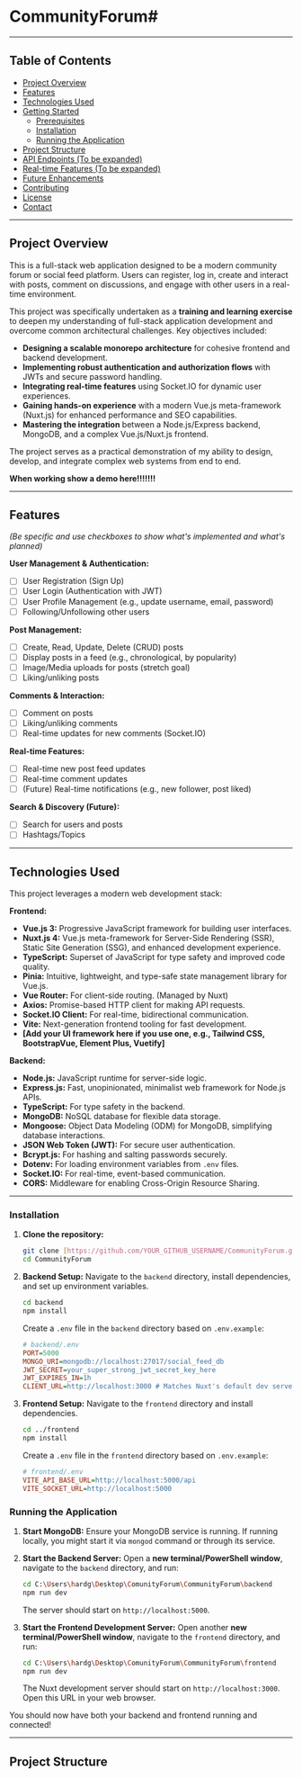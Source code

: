 # CommunityForum#
---

## Table of Contents

- [Project Overview](#project-overview)
- [Features](#features)
- [Technologies Used](#technologies-used)
- [Getting Started](#getting-started)
  - [Prerequisites](#prerequisites)
  - [Installation](#installation)
  - [Running the Application](#running-the-application)
- [Project Structure](#project-structure)
- [API Endpoints (To be expanded)](#api-endpoints-to-be-expanded)
- [Real-time Features (To be expanded)](#real-time-features-to-be-expanded)
- [Future Enhancements](#future-enhancements)
- [Contributing](#contributing)
- [License](#license)
- [Contact](#contact)

---

## Project Overview

This is a full-stack web application designed to be a modern community forum or social feed platform. Users can register, log in, create and interact with posts, comment on discussions, and engage with other users in a real-time environment.

This project was specifically undertaken as a **training and learning exercise** to deepen my understanding of full-stack application development and overcome common architectural challenges. Key objectives included:
-   **Designing a scalable monorepo architecture** for cohesive frontend and backend development.
-   **Implementing robust authentication and authorization flows** with JWTs and secure password handling.
-   **Integrating real-time features** using Socket.IO for dynamic user experiences.
-   **Gaining hands-on experience** with a modern Vue.js meta-framework (Nuxt.js) for enhanced performance and SEO capabilities.
-   **Mastering the integration** between a Node.js/Express backend, MongoDB, and a complex Vue.js/Nuxt.js frontend.

The project serves as a practical demonstration of my ability to design, develop, and integrate complex web systems from end to end.

**When working show a demo here!!!!!!!**

---

## Features

*(Be specific and use checkboxes to show what's implemented and what's planned)*

**User Management & Authentication:**
- [ ] User Registration (Sign Up)
- [ ] User Login (Authentication with JWT)
- [ ] User Profile Management (e.g., update username, email, password)
- [ ] Following/Unfollowing other users

**Post Management:**
- [ ] Create, Read, Update, Delete (CRUD) posts
- [ ] Display posts in a feed (e.g., chronological, by popularity)
- [ ] Image/Media uploads for posts (stretch goal)
- [ ] Liking/unliking posts

**Comments & Interaction:**
- [ ] Comment on posts
- [ ] Liking/unliking comments
- [ ] Real-time updates for new comments (Socket.IO)

**Real-time Features:**
- [ ] Real-time new post feed updates
- [ ] Real-time comment updates
- [ ] (Future) Real-time notifications (e.g., new follower, post liked)

**Search & Discovery (Future):**
- [ ] Search for users and posts
- [ ] Hashtags/Topics

---

## Technologies Used

This project leverages a modern web development stack:

**Frontend:**
- **Vue.js 3:** Progressive JavaScript framework for building user interfaces.
- **Nuxt.js 4:** Vue.js meta-framework for Server-Side Rendering (SSR), Static Site Generation (SSG), and enhanced development experience.
- **TypeScript:** Superset of JavaScript for type safety and improved code quality.
- **Pinia:** Intuitive, lightweight, and type-safe state management library for Vue.js.
- **Vue Router:** For client-side routing. (Managed by Nuxt)
- **Axios:** Promise-based HTTP client for making API requests.
- **Socket.IO Client:** For real-time, bidirectional communication.
- **Vite:** Next-generation frontend tooling for fast development.
- **[Add your UI framework here if you use one, e.g., Tailwind CSS, BootstrapVue, Element Plus, Vuetify]**

**Backend:**
- **Node.js:** JavaScript runtime for server-side logic.
- **Express.js:** Fast, unopinionated, minimalist web framework for Node.js APIs.
- **TypeScript:** For type safety in the backend.
- **MongoDB:** NoSQL database for flexible data storage.
- **Mongoose:** Object Data Modeling (ODM) for MongoDB, simplifying database interactions.
- **JSON Web Token (JWT):** For secure user authentication.
- **Bcrypt.js:** For hashing and salting passwords securely.
- **Dotenv:** For loading environment variables from `.env` files.
- **Socket.IO:** For real-time, event-based communication.
- **CORS:** Middleware for enabling Cross-Origin Resource Sharing.

---
### Installation

1.  **Clone the repository:**
    ```bash
    git clone [https://github.com/YOUR_GITHUB_USERNAME/CommunityForum.git](https://github.com/YOUR_GITHUB_USERNAME/CommunityForum.git)
    cd CommunityForum
    ```

2.  **Backend Setup:**
    Navigate to the `backend` directory, install dependencies, and set up environment variables.
    ```bash
    cd backend
    npm install
    ```
    Create a `.env` file in the `backend` directory based on `.env.example`:
    ```ini
    # backend/.env
    PORT=5000
    MONGO_URI=mongodb://localhost:27017/social_feed_db
    JWT_SECRET=your_super_strong_jwt_secret_key_here
    JWT_EXPIRES_IN=1h
    CLIENT_URL=http://localhost:3000 # Matches Nuxt's default dev server port
    ```

3.  **Frontend Setup:**
    Navigate to the `frontend` directory and install dependencies.
    ```bash
    cd ../frontend
    npm install
    ```
    Create a `.env` file in the `frontend` directory based on `.env.example`:
    ```ini
    # frontend/.env
    VITE_API_BASE_URL=http://localhost:5000/api
    VITE_SOCKET_URL=http://localhost:5000
    ```

### Running the Application

1.  **Start MongoDB:**
    Ensure your MongoDB service is running. If running locally, you might start it via `mongod` command or through its service.

2.  **Start the Backend Server:**
    Open a **new terminal/PowerShell window**, navigate to the `backend` directory, and run:
    ```bash
    cd C:\Users\hardg\Desktop\ComunityForum\CommunityForum\backend
    npm run dev
    ```
    The server should start on `http://localhost:5000`.

3.  **Start the Frontend Development Server:**
    Open another **new terminal/PowerShell window**, navigate to the `frontend` directory, and run:
    ```bash
    cd C:\Users\hardg\Desktop\ComunityForum\CommunityForum\frontend
    npm run dev
    ```
    The Nuxt development server should start on `http://localhost:3000`. Open this URL in your web browser.

You should now have both your backend and frontend running and connected!

---

## Project Structure
